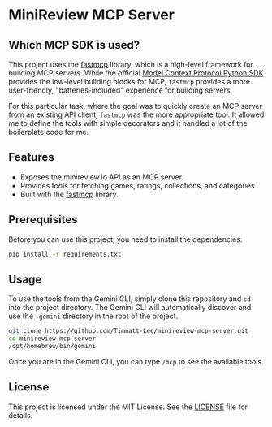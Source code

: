 # MiniReview MCP Server

## Which MCP SDK is used?

This project uses the [fastmcp](https://github.com/jlowin/fastmcp) library, which is a
high-level framework for building MCP servers. While the official
[Model Context Protocol Python SDK](https://github.com/modelcontextprotocol/python-sdk)
provides the low-level building blocks for MCP, `fastmcp` provides a more
user-friendly, "batteries-included" experience for building servers.

For this particular task, where the goal was to quickly create an MCP server
from an existing API client, `fastmcp` was the more appropriate tool. It allowed
me to define the tools with simple decorators and it handled a lot of the
boilerplate code for me.

## Features

- Exposes the minireview.io API as an MCP server.
- Provides tools for fetching games, ratings, collections, and categories.
- Built with the [fastmcp](https://github.com/modelcontextprotocol/fastmcp)
  library.

## Prerequisites

Before you can use this project, you need to install the dependencies:

```bash
pip install -r requirements.txt
```

## Usage

To use the tools from the Gemini CLI, simply clone this repository and `cd` into
the project directory. The Gemini CLI will automatically discover and use the
`.gemini` directory in the root of the project.

```bash
git clone https://github.com/Timmatt-Lee/minireview-mcp-server.git
cd minireview-mcp-server
/opt/homebrew/bin/gemini
```

Once you are in the Gemini CLI, you can type `/mcp` to see the available tools.

## License

This project is licensed under the MIT License. See the [LICENSE](LICENSE) file
for details.

